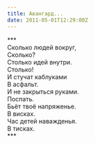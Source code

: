 ```yaml
---
title: Авангард...
date: 2011-05-01T12:29:00Z
---
```


\*\*\*<br />
Сколько людей вокруг,<br />
Сколько?<br />
Столько идей внутри.<br />
Столько!<br />
И стучат каблуками<br />
В асфальт.<br />
И не закрыться руками.<br />
Поспать.<br />
Бьёт твоё напряженье.<br />
В висках.<br />
Час детей наважденья.<br />
В тисках.<br />
\*\*\*